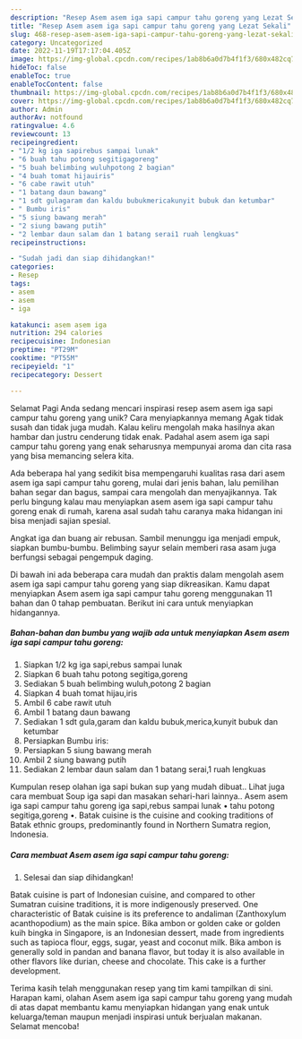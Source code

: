 ```yaml
---
description: "Resep Asem asem iga sapi campur tahu goreng yang Lezat Sekali"
title: "Resep Asem asem iga sapi campur tahu goreng yang Lezat Sekali"
slug: 468-resep-asem-asem-iga-sapi-campur-tahu-goreng-yang-lezat-sekali
category: Uncategorized
date: 2022-11-19T17:17:04.405Z
image: https://img-global.cpcdn.com/recipes/1ab8b6a0d7b4f1f3/680x482cq70/asem-asem-iga-sapi-campur-tahu-goreng-foto-resep-utama.jpg
hideToc: false
enableToc: true
enableTocContent: false
thumbnail: https://img-global.cpcdn.com/recipes/1ab8b6a0d7b4f1f3/680x482cq70/asem-asem-iga-sapi-campur-tahu-goreng-foto-resep-utama.jpg
cover: https://img-global.cpcdn.com/recipes/1ab8b6a0d7b4f1f3/680x482cq70/asem-asem-iga-sapi-campur-tahu-goreng-foto-resep-utama.jpg
author: Admin
authorAv: notfound
ratingvalue: 4.6
reviewcount: 13
recipeingredient:
- "1/2 kg iga sapirebus sampai lunak"
- "6 buah tahu potong segitigagoreng"
- "5 buah belimbing wuluhpotong 2 bagian"
- "4 buah tomat hijauiris"
- "6 cabe rawit utuh"
- "1 batang daun bawang"
- "1 sdt gulagaram dan kaldu bubukmericakunyit bubuk dan ketumbar"
- " Bumbu iris"
- "5 siung bawang merah"
- "2 siung bawang putih"
- "2 lembar daun salam dan 1 batang serai1 ruah lengkuas"
recipeinstructions:

- "Sudah jadi dan siap dihidangkan!"
categories:
- Resep
tags:
- asem
- asem
- iga

katakunci: asem asem iga 
nutrition: 294 calories
recipecuisine: Indonesian
preptime: "PT29M"
cooktime: "PT55M"
recipeyield: "1"
recipecategory: Dessert

---
```



Selamat Pagi Anda sedang mencari inspirasi resep asem asem iga sapi campur tahu goreng yang unik? Cara menyiapkannya memang Agak tidak susah dan tidak juga mudah. Kalau keliru mengolah maka hasilnya akan hambar dan justru cenderung tidak enak. Padahal asem asem iga sapi campur tahu goreng yang enak seharusnya mempunyai aroma dan cita rasa yang bisa memancing selera kita.


Ada beberapa hal yang sedikit bisa mempengaruhi kualitas rasa dari asem asem iga sapi campur tahu goreng, mulai dari jenis bahan, lalu pemilihan bahan segar dan bagus, sampai cara mengolah dan menyajikannya. Tak perlu bingung kalau mau menyiapkan asem asem iga sapi campur tahu goreng enak di rumah, karena asal sudah tahu caranya maka hidangan ini bisa menjadi sajian spesial.

Angkat iga dan buang air rebusan. Sambil menunggu iga menjadi empuk, siapkan bumbu-bumbu. Belimbing sayur selain memberi rasa asam juga berfungsi sebagai pengempuk daging.


Di bawah ini ada beberapa cara mudah dan praktis dalam mengolah asem asem iga sapi campur tahu goreng yang siap dikreasikan. Kamu dapat menyiapkan Asem asem iga sapi campur tahu goreng menggunakan 11 bahan dan 0 tahap pembuatan. Berikut ini cara untuk menyiapkan hidangannya.

<!--inarticleads1-->

##### Bahan-bahan dan bumbu yang wajib ada untuk menyiapkan Asem asem iga sapi campur tahu goreng:

1. Siapkan 1/2 kg iga sapi,rebus sampai lunak
1. Siapkan 6 buah tahu potong segitiga,goreng
1. Sediakan 5 buah belimbing wuluh,potong 2 bagian
1. Siapkan 4 buah tomat hijau,iris
1. Ambil 6 cabe rawit utuh
1. Ambil 1 batang daun bawang
1. Sediakan 1 sdt gula,garam dan kaldu bubuk,merica,kunyit bubuk dan ketumbar
1. Persiapkan  Bumbu iris:
1. Persiapkan 5 siung bawang merah
1. Ambil 2 siung bawang putih
1. Sediakan 2 lembar daun salam dan 1 batang serai,1 ruah lengkuas


Kumpulan resep olahan iga sapi bukan sup yang mudah dibuat.. Lihat juga cara membuat Soup iga sapi dan masakan sehari-hari lainnya.. Asem asem iga sapi campur tahu goreng iga sapi,rebus sampai lunak • tahu potong segitiga,goreng •. Batak cuisine is the cuisine and cooking traditions of Batak ethnic groups, predominantly found in Northern Sumatra region, Indonesia. 

<!--inarticleads2-->

##### Cara membuat Asem asem iga sapi campur tahu goreng:


1. Selesai dan siap dihidangkan!

Batak cuisine is part of Indonesian cuisine, and compared to other Sumatran cuisine traditions, it is more indigenously preserved. One characteristic of Batak cuisine is its preference to andaliman (Zanthoxylum acanthopodium) as the main spice. Bika ambon or golden cake or golden kuih bingka in Singapore, is an Indonesian dessert, made from ingredients such as tapioca flour, eggs, sugar, yeast and coconut milk. Bika ambon is generally sold in pandan and banana flavor, but today it is also available in other flavors like durian, cheese and chocolate. This cake is a further development. 

Terima kasih telah menggunakan resep yang tim kami tampilkan di sini. Harapan kami, olahan Asem asem iga sapi campur tahu goreng yang mudah di atas dapat membantu kamu menyiapkan hidangan yang enak untuk keluarga/teman maupun menjadi inspirasi untuk berjualan makanan. Selamat mencoba!
